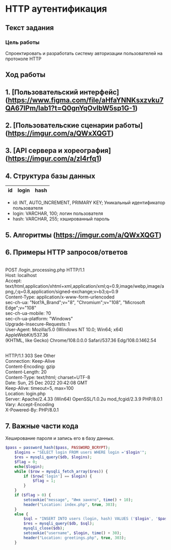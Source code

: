 # HTTP аутентификация
## Текст задания
### Цель работы
Спроектировать и разработать систему авторизации пользователей на протоколе HTTP
## Ход работы
## 1. [Пользовательский интерфейс] (https://www.figma.com/file/aHfaYNNKsxzvku7QA67IPm/lab1?t=Q0gnYqOvIbW5sp1G-1)
## 2. [Пользовательские сценарии работы] (https://imgur.com/a/QWxXQGT)
## 3. [API сервера и хореография] (https://imgur.com/a/zI4rfq1)
## 4. Структура базы данных
| id | login | hash |
|:---|:------|:-----|
- id: INT, AUTO_INCREMENT, PRIMARY KEY;
Уникальный идентификатор пользователя
- login: VARCHAR, 100;
логин пользователя
- hash: VARCHAR, 255;
хэшированный пароль
## 5. Алгоритмы (https://imgur.com/a/QWxXQGT)
## 6. Примеры HTTP запросов/ответов
<br>POST /login_processing.php HTTP/1.1
<br>Host: localhost
<br>Accept: text/html,application/xhtml+xml,application/xml;q=0.9,image/webp,image/apng,*/*;q=0.8,application/signed-exchange;v=b3;q=0.9
<br>Content-Type: application/x-www-form-urlencoded
<br>sec-ch-ua: "Not?A_Brand";v="8", "Chromium";v="108", "Microsoft Edge";v="108"
<br>sec-ch-ua-mobile: ?0
<br>sec-ch-ua-platform: "Windows"
<br>Upgrade-Insecure-Requests: 1
<br>User-Agent: Mozilla/5.0 (Windows NT 10.0; Win64; x64) AppleWebKit/537.36 <br>(KHTML, like Gecko) Chrome/108.0.0.0 Safari/537.36 Edg/108.0.1462.54

<br>HTTP/1.1 303 See Other
<br>Connection: Keep-Alive
<br>Content-Encoding: gzip
<br>Content-Length: 20
<br>Content-Type: text/html; charset=UTF-8
<br>Date: Sun, 25 Dec 2022 20:42:08 GMT
<br>Keep-Alive: timeout=5, max=100
<br>Location: login.php
<br>Server: Apache/2.4.33 (Win64) OpenSSL/1.0.2u mod_fcgid/2.3.9 PHP/8.0.1
<br>Vary: Accept-Encoding
<br>X-Powered-By: PHP/8.0.1
## 7. Важные части кода
Хеширование пароля и запись его в базу данных.
```PHP
$pass = password_hash($pass, PASSWORD_BCRYPT);
	$logins = "SELECT login FROM users WHERE login ='$login'";
	$res = mysqli_query($db, $logins);
	$flag = 0;
	echo($login);
	while ($row = mysqli_fetch_array($res)) {
    	if ($row['login'] == $login) {
    		$flag = 1;
    	}
	}
	if ($flag > 0) {
		setcookie("message", "Имя занято", time() + 10);
    	header("Location: index.php", true, 303);
	}
    else {
    	$sql = "INSERT INTO users (login, hash) VALUES ('$login', '$pass')";
		$res = mysqli_query($db, $sql);
		mysqli_close($db);
		setcookie("username", $login, time() + 30);
		header("Location: greetings.php", true, 303);
   	}
```
